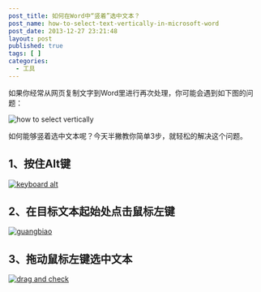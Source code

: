 ```yaml
---
post_title: 如何在Word中“竖着”选中文本？
post_name: how-to-select-text-vertically-in-microsoft-word
post_date: 2013-12-27 23:21:48
layout: post
published: true
tags: [ ]
categories:
  - 工具
---
```

如果你经常从网页复制文字到Word里进行再次处理，你可能会遇到如下图的问题：

![how to select vertically](http://7arnhx.com1.z0.glb.clouddn.com/wp-content/uploads/2013/12/how-to-select-vertically.jpg)

如何能够竖着选中文本呢？今天半撇教你简单3步，就轻松的解决这个问题。

## 1、按住Alt键

[![keyboard alt](http://7arnhx.com1.z0.glb.clouddn.com/wp-content/uploads/2013/12/winkeyboard-leftside.gif)](http://7arnhx.com1.z0.glb.clouddn.com/wp-content/uploads/2013/12/winkeyboard-leftside.gif)

## 2、在目标文本起始处点击鼠标左键

[![guangbiao](http://7arnhx.com1.z0.glb.clouddn.com/wp-content/uploads/2013/12/guangbiao.jpg)](http://7arnhx.com1.z0.glb.clouddn.com/wp-content/uploads/2013/12/guangbiao.jpg)

## 3、拖动鼠标左键选中文本

[![drag and check](http://7arnhx.com1.z0.glb.clouddn.com/wp-content/uploads/2013/12/drag-and-check.jpg)](http://7arnhx.com1.z0.glb.clouddn.com/wp-content/uploads/2013/12/drag-and-check.jpg)